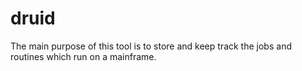 # druid
The main purpose of this tool is to store and keep track the jobs and routines which run on a mainframe.
